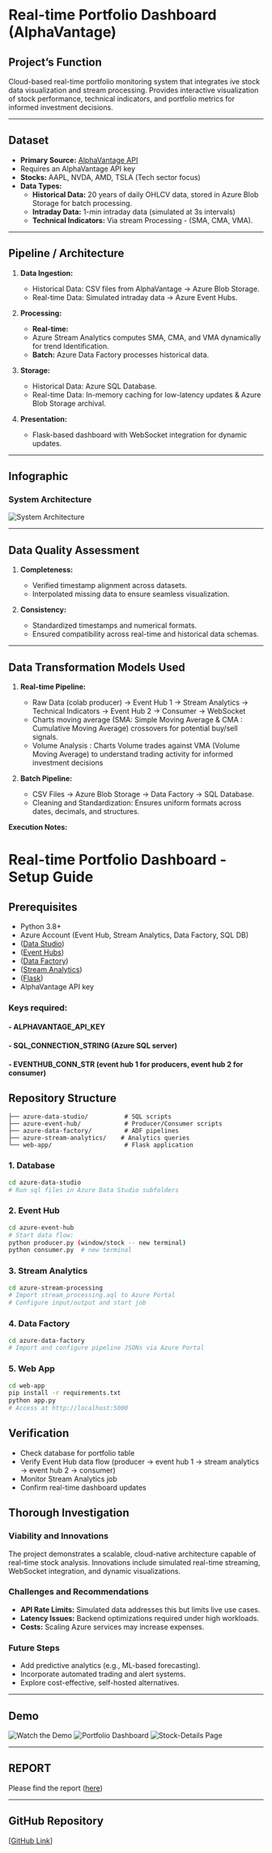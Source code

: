 # Real-time Portfolio Dashboard (AlphaVantage)
  

## Project’s Function
Cloud-based real-time portfolio monitoring system that integrates ive stock data visualization and stream processing. Provides interactive visualization of stock performance, technical indicators, and portfolio metrics for informed investment decisions.

---

## Dataset
- **Primary Source:** [AlphaVantage API](https://www.alphavantage.co/documentation/)
-  Requires an AlphaVantage API key
- **Stocks:** AAPL, NVDA, AMD, TSLA (Tech sector focus)  
- **Data Types:**  
  - **Historical Data:** 20 years of daily OHLCV data, stored in Azure Blob Storage for batch processing.  
  - **Intraday Data:** 1-min intraday data (simulated at 3s intervals)  
  - **Technical Indicators:** Via stream Processing - (SMA, CMA, VMA).  

---

## Pipeline / Architecture
1. **Data Ingestion:**  
   - Historical Data: CSV files from AlphaVantage → Azure Blob Storage.  
   - Real-time Data: Simulated intraday data → Azure Event Hubs.  

2. **Processing:**  
   - **Real-time:**
   - Azure Stream Analytics computes SMA, CMA, and VMA dynamically for trend Identification.
   - **Batch:** Azure Data Factory processes historical data.  

3. **Storage:**  
   - Historical Data: Azure SQL Database.  
   - Real-time Data: In-memory caching for low-latency updates & Azure Blob Storage archival.  

4. **Presentation:**  
   - Flask-based dashboard with WebSocket integration for dynamic updates.  

---
## Infographic
### System Architecture
![System Architecture](https://github.com/Beenaa99/Azure_AlphaVantage_Stock_Portfolio_Dashboard/blob/main/images/system_arch.png?raw=true)


---

## Data Quality Assessment
1. **Completeness:**  
   - Verified timestamp alignment across datasets.  
   - Interpolated missing data to ensure seamless visualization.  

2. **Consistency:**  
   - Standardized timestamps and numerical formats.  
   - Ensured compatibility across real-time and historical data schemas.  

---

## Data Transformation Models Used
1. **Real-time Pipeline:**  
   - Raw Data (colab producer) → Event Hub 1 → Stream Analytics → Technical Indicators → Event Hub 2 → Consumer → WebSocket
   - Charts moving average (SMA: Simple Moving Average & CMA : Cumulative Moving Average) crossovers for potential buy/sell signals.
   - Volume Analysis : Charts Volume trades against VMA (Volume Moving Average) to understand trading activity for informed investment decisions
  
2. **Batch Pipeline:**  
   - CSV Files → Azure Blob Storage → Data Factory → SQL Database.  
   - Cleaning and Standardization: Ensures uniform formats across dates, decimals, and structures. 

**Execution Notes:**  
# Real-time Portfolio Dashboard - Setup Guide

## Prerequisites
- Python 3.8+
- Azure Account (Event Hub, Stream Analytics, Data Factory, SQL DB)
- ([Data Studio](https://azure.microsoft.com/en-us/products/data-studio))
- ([Event Hubs](https://azure.microsoft.com/en-us/products/event-hubs))
- ([Data Factory](https://azure.microsoft.com/en-us/products/data-factory))
- ([Stream Analytics](https://azure.microsoft.com/en-us/products/stream-analytics))
- ([Flask](https://flask.palletsprojects.com/en/stable/))
- AlphaVantage API key


### Keys required:
#### - ALPHAVANTAGE_API_KEY
#### - SQL_CONNECTION_STRING (Azure SQL server)
#### - EVENTHUB_CONN_STR (event hub 1 for producers, event hub 2 for consumer)

## Repository Structure
```
├── azure-data-studio/          # SQL scripts 
├── azure-event-hub/            # Producer/Consumer scripts 
├── azure-data-factory/         # ADF pipelines 
├── azure-stream-analytics/    # Analytics queries 
└── web-app/                    # Flask application 
```
### 1. Database
```bash
cd azure-data-studio
# Run sql files in Azure Data Studio subfolders
```

### 2. Event Hub
```bash
cd azure-event-hub
# Start data flow:
python producer.py (window/stock -- new terminal)
python consumer.py  # new terminal
```

### 3. Stream Analytics
```bash
cd azure-stream-processing
# Import stream_processing.aql to Azure Portal
# Configure input/output and start job
```

### 4. Data Factory
```bash
cd azure-data-factory
# Import and configure pipeline JSONs via Azure Portal
```

### 5. Web App
```bash
cd web-app
pip install -r requirements.txt
python app.py
# Access at http://localhost:5000
```

## Verification
- Check database for portfolio table
- Verify Event Hub data flow (producer -> event hub 1 -> stream analytics -> event hub 2 -> consumer)
- Monitor Stream Analytics job
- Confirm real-time dashboard updates


## Thorough Investigation
### Viability and Innovations
The project demonstrates a scalable, cloud-native architecture capable of real-time stock analysis. Innovations include simulated real-time streaming, WebSocket integration, and dynamic visualizations.

### Challenges and Recommendations
- **API Rate Limits:** Simulated data addresses this but limits live use cases.  
- **Latency Issues:** Backend optimizations required under high workloads.  
- **Costs:** Scaling Azure services may increase expenses.  

### Future Steps
- Add predictive analytics (e.g., ML-based forecasting).  
- Incorporate automated trading and alert systems.  
- Explore cost-effective, self-hosted alternatives.

---
## Demo
![Watch the Demo](https://github.com/Beenaa99/Azure_AlphaVantage_Stock_Portfolio_Dashboard/blob/main/demo_videos/portfolio_page_demo.gif)
![Portfolio Dashboard](https://github.com/Beenaa99/Azure_AlphaVantage_Stock_Portfolio_Dashboard/blob/main/images/portfolio_dashboard.jpeg)
![Stock-Details Page](https://github.com/Beenaa99/Azure_AlphaVantage_Stock_Portfolio_Dashboard/blob/main/images/tesla_stock_1.jpeg)

---

## REPORT 
Please find the report ([here](https://github.com/Beenaa99/Azure_AlphaVantage_Stock_Portfolio_Dashboard/blob/main/ECE%205984%20_%20Project%20Final%20Report.pdf))

---

## GitHub Repository
[[GitHub Link](https://github.com/Beenaa99/Azure_AlphaVantage_Stock_Portfolio_Dashboard)]

